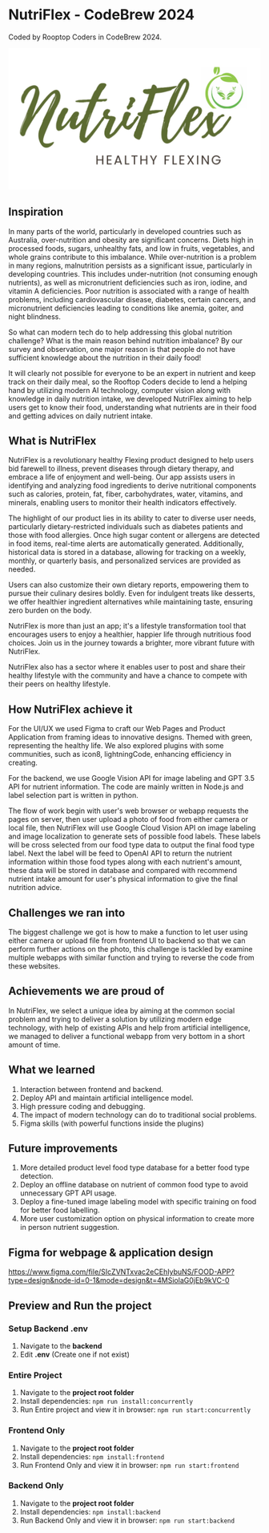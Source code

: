 # NutriFlex - CodeBrew 2024

Coded by Rooptop Coders in CodeBrew 2024.

![logo.jpg](logo.jpg)

## Inspiration
In many parts of the world, particularly in developed countries such as Australia, 
over-nutrition and obesity are significant concerns. Diets high in processed foods, sugars, unhealthy fats, 
and low in fruits, vegetables, and whole grains contribute to this imbalance.
While over-nutrition is a problem in many regions, malnutrition persists as a significant issue, particularly in developing countries. This includes under-nutrition (not consuming enough nutrients), as well as micronutrient deficiencies such as iron, iodine, and vitamin A deficiencies.
Poor nutrition is associated with a range of health problems, including cardiovascular disease, diabetes, certain cancers, and micronutrient deficiencies leading to conditions like anemia, goiter, and night blindness.

So what can modern tech do to help addressing this global nutrition challenge? What is the main reason behind nutrition imbalance? By our survey and observation, one major reason is that people do not have sufficient knowledge about the nutrition in their daily food!

It will clearly not possible for everyone to be an expert in nutrient and keep track on their daily meal, so the Rooftop Coders
decide to lend a helping hand by utilizing modern AI technology, computer vision along with knowledge in daily nutrition intake, we
developed NutriFlex aiming to help users get to know their food, understanding what nutrients are in their food and getting advices on 
daily nutrient intake.

## What is NutriFlex
NutriFlex is a revolutionary healthy Flexing product designed to help users bid farewell to illness, prevent diseases through dietary therapy, and embrace a life of enjoyment and well-being. Our app assists users in identifying and analyzing food ingredients to derive nutritional components such as calories, protein, fat, fiber, carbohydrates, water, vitamins, and minerals, enabling users to monitor their health indicators effectively. 

The highlight of our product lies in its ability to cater to diverse user needs, particularly dietary-restricted individuals such as diabetes patients and those with food allergies. Once high sugar content or allergens are detected in food items, real-time alerts are automatically generated. Additionally, historical data is stored in a database, allowing for tracking on a weekly, monthly, or quarterly basis, and personalized services are provided as needed.

Users can also customize their own dietary reports, empowering them to pursue their culinary desires boldly. Even for indulgent treats like desserts, we offer healthier ingredient alternatives while maintaining taste, ensuring zero burden on the body.

NutriFlex is more than just an app; it's a lifestyle transformation tool that encourages users to enjoy a healthier, happier life through nutritious food choices. Join us in the journey towards a brighter, more vibrant future with NutriFlex.

NutriFlex also has a sector where it enables user to post and share their healthy lifestyle with the community and have a chance to compete with their peers on healthy lifestyle.

## How NutriFlex achieve it
For the UI/UX we used Figma to craft our Web Pages and Product Application from framing ideas to innovative designs. Themed with green, representing the healthy life. We also explored plugins with some communities, such as icon8, lightningCode, enhancing efficiency in creating.

For the backend, we use Google Vision API for image labeling and GPT 3.5 API for nutrient information. The code are mainly written in Node.js and label
selection part is written in python. 

The flow of work begin with user's web browser or webapp requests the pages on server, then user upload a photo of food from either camera or local file,
then NutriFlex will use Google Cloud Vision API on image labeling and image localization to generate sets of possible food labels. These labels will be 
cross selected from our food type data to output the final food type label. Next the label will be feed to OpenAI API to return the nutrient information within those 
food types along with each nutrient's amount, these data will be stored in database and compared with recommend nutrient 
intake amount for user's physical information to give the final nutrition advice.

## Challenges we ran into
The biggest challenge we got is how to make a function to let user using either camera or upload file from frontend UI to backend so
that we can perform further actions on the photo, this challenge is tackled by examine multiple webapps with similar function and trying to reverse the code
from these websites.

## Achievements we are proud of
In NutriFlex, we select a unique idea by aiming at the common social problem and trying to deliver a solution by utilizing modern edge technology, with help of existing APIs and 
help from artificial intelligence, we managed to deliver a functional webapp from very bottom in a short amount of time.

## What we learned
1) Interaction between frontend and backend.
2) Deploy API and maintain artificial intelligence model.
3) High pressure coding and debugging.
4) The impact of modern technology can do to traditional social problems.
5) Figma skills (with powerful functions inside the plugins)

## Future improvements
1) More detailed product level food type database for a better food type detection.
2) Deploy an offline database on nutrient of common food type to avoid unnecessary GPT API usage.
3) Deploy a fine-tuned image labeling model with specific training on food for better food labelling.
4) More user customization option on physical information to create more in person nutrient suggestion.

## Figma for webpage & application design
https://www.figma.com/file/SIcZVNTxvac2eCEhIybuNS/FOOD-APP?type=design&node-id=0-1&mode=design&t=4MSiolaG0jEb9kVC-0

## <a name="prevAndRun">Preview and Run the project</a>
### <a name="setupBackendENV">Setup Backend .env</a>
1) Navigate to the **backend**
2) Edit **.env** (Create one if not exist)


### <a name="prevEntire">Entire Project</a>
1) Navigate to the **project root folder**
2) Install dependencies: `npm run install:concurrently`
3) Run Entire project and view it in browser: `npm run start:concurrently`

### <a name="prevFrontend">Frontend Only</a>
1) Navigate to the **project root folder**
2) Install dependencies: `npm install:frontend`
3) Run Frontend Only and view it in browser: `npm run start:frontend`

### <a name="prevBackend">Backend Only</a>
1) Navigate to the **project root folder**
2) Install dependencies: `npm install:backend`
3) Run Backend Only and view it in browser: `npm run start:backend`

